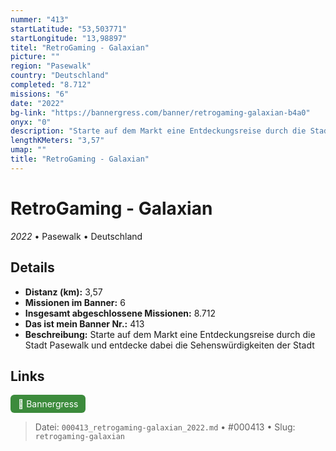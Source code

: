 ```yaml
---
nummer: "413"
startLatitude: "53,503771"
startLongitude: "13,98897"
titel: "RetroGaming - Galaxian"
picture: ""
region: "Pasewalk"
country: "Deutschland"
completed: "8.712"
missions: "6"
date: "2022"
bg-link: "https://bannergress.com/banner/retrogaming-galaxian-b4a0"
onyx: "0"
description: "Starte auf dem Markt eine Entdeckungsreise durch die Stadt Pasewalk und entdecke dabei die Sehenswürdigkeiten der Stadt"
lengthKMeters: "3,57"
umap: ""
title: "RetroGaming - Galaxian"
---
```

# RetroGaming - Galaxian

*2022* • Pasewalk • Deutschland



## Details
- **Distanz (km):** 3,57
- **Missionen im Banner:** 6
- **Insgesamt abgeschlossene Missionen:** 8.712
- **Das ist mein Banner Nr.:** 413
- **Beschreibung:** Starte auf dem Markt eine Entdeckungsreise durch die Stadt Pasewalk und entdecke dabei die Sehenswürdigkeiten der Stadt


## Links
<div style="margin-top: 0.5em;">
<a href="https://bannergress.com/banner/retrogaming-galaxian-b4a0" target="_blank" style="display:inline-block;margin-right:8px;padding:6px 12px;background-color:#3c8b3c;color:white;text-decoration:none;border-radius:6px;">🔗 Bannergress</a>

</div>


> Datei: `000413_retrogaming-galaxian_2022.md` • #000413 • Slug: `retrogaming-galaxian`
